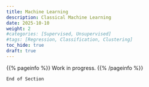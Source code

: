 ```yaml
---
title: Machine Learning
description: Classical Machine Learning
date: 2025-10-10
weight: 2
#categories: [Supervised, Unsupervised]
#tags: [Regression, Classification, Clustering]
toc_hide: true
draft: true
---
```


{{% pageinfo %}}
Work in progress.
{{% /pageinfo %}}


```End of Section```
